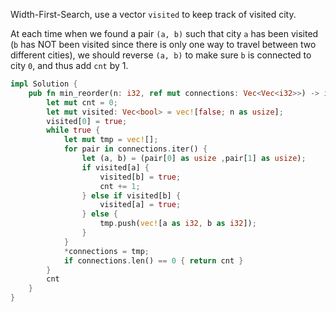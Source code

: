 
Width-First-Search, use a vector `visited` to keep track of visited city. 

At each time when we found a pair `(a, b)` such that city `a` has  been visited (`b` has NOT been visited since there is only one way to travel between two different cities), we should reverse `(a, b)` to make sure `b` is connected to city `0`, and thus add `cnt` by 1.

```rust 
impl Solution {
    pub fn min_reorder(n: i32, ref mut connections: Vec<Vec<i32>>) -> i32 {
        let mut cnt = 0; 
        let mut visited: Vec<bool> = vec![false; n as usize];
        visited[0] = true; 
        while true {
            let mut tmp = vec![];
            for pair in connections.iter() {
                let (a, b) = (pair[0] as usize ,pair[1] as usize);
                if visited[a] {
                    visited[b] = true; 
                    cnt += 1; 
                } else if visited[b] {
                    visited[a] = true; 
                } else {
                    tmp.push(vec![a as i32, b as i32]);
                }
            }
            *connections = tmp;
            if connections.len() == 0 { return cnt }
        }
        cnt 
    }
}
```